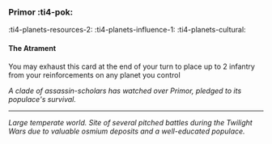 ### Primor :ti4-pok:

:ti4-planets-resources-2: :ti4-planets-influence-1: :ti4-planets-cultural:

#### The Atrament
You may exhaust this card at the end of your turn to place up to 2 infantry from your reinforcements on any planet you control

*A clade of assassin-scholars has watched over Primor, pledged to its populace's survival.*

---

*Large temperate world. 
Site of several pitched battles during the Twilight Wars due to valuable osmium deposits and a well-educated populace.*
